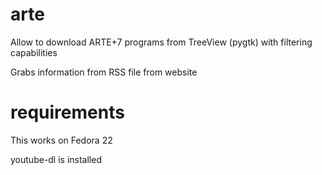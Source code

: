 # arte
Allow to download ARTE+7 programs from TreeView (pygtk) with filtering capabilities

Grabs information from RSS file from website

# requirements
This works on Fedora 22

youtube-dl is installed
